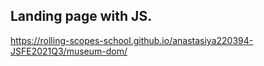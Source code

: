 ## Landing page with JS.
https://rolling-scopes-school.github.io/anastasiya220394-JSFE2021Q3/museum-dom/
